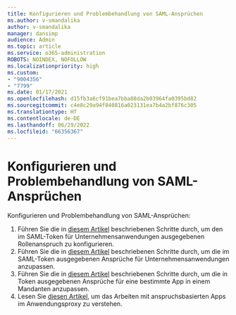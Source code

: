 ```yaml
---
title: Konfigurieren und Problembehandlung von SAML-Ansprüchen
ms.author: v-smandalika
author: v-smandalika
manager: dansimp
audience: Admin
ms.topic: article
ms.service: o365-administration
ROBOTS: NOINDEX, NOFOLLOW
ms.localizationpriority: high
ms.custom:
- "9004356"
- "7799"
ms.date: 01/17/2021
ms.openlocfilehash: d15fb3a6cf91bea7bba88da2b03964fa0395bd82
ms.sourcegitcommit: c4e8c29a94f840816a023131ea7b4a2bf876c305
ms.translationtype: HT
ms.contentlocale: de-DE
ms.lasthandoff: 06/29/2022
ms.locfileid: "66356367"
---
```

# <a name="configure-and-troubleshoot-saml-claims"></a>Konfigurieren und Problembehandlung von SAML-Ansprüchen

Konfigurieren und Problembehandlung von SAML-Ansprüchen:

1. Führen Sie die in [diesem Artikel](https://docs.microsoft.com/azure/active-directory/develop/active-directory-enterprise-app-role-management) beschriebenen Schritte durch, um den im SAML-Token für Unternehmensanwendungen ausgegebenen Rollenanspruch zu konfigurieren.
2. Führen Sie die in [diesem Artikel](https://docs.microsoft.com/azure/active-directory/develop/active-directory-saml-claims-customization) beschriebenen Schritte durch, um die im SAML-Token ausgegebenen Ansprüche für Unternehmensanwendungen anzupassen.
3. Führen Sie die in [diesem Artikel](https://docs.microsoft.com/azure/active-directory/develop/active-directory-claims-mapping) beschriebenen Schritte durch, um die in Token ausgegebenen Ansprüche für eine bestimmte App in einem Mandanten anzupassen.
4. Lesen Sie [diesen Artikel](https://docs.microsoft.com/azure/active-directory/manage-apps/application-proxy-configure-for-claims-aware-applications), um das Arbeiten mit anspruchsbasierten Apps im Anwendungsproxy zu verstehen.